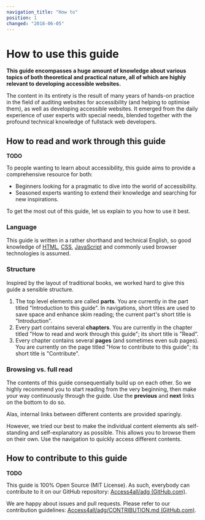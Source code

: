 ```yaml
---
navigation_title: "How to"
position: 1
changed: "2018-06-05"
---
```


# How to use this guide

**This guide encompasses a huge amount of knowledge about various topics of both theoretical and practical nature, all of which are highly relevant to developing accessible websites.**

The content in its entirety is the result of many years of hands-on practice in the field of auditing websites for accessibility (and helping to optimise them), as well as developing accessible websites. It emerged from the daily experience of user experts with special needs, blended together with the profound technical knowledge of fullstack web developers.

## How to read and work through this guide

**TODO**

To people wanting to learn about accessibility, this guide aims to provide a comprehensive resource for both:

- Beginners looking for a pragmatic to dive into the world of accessibility.
- Seasoned experts wanting to extend their knowledge and searching for new inspirations.

To get the most out of this guide, let us explain to you how to use it best.

### Language

This guide is written in a rather shorthand and technical English, so good knowledge of [HTML](https://en.wikipedia.org/wiki/HTML), [CSS](https://en.wikipedia.org/wiki/Cascading_Style_Sheets), [JavaScript](https://en.wikipedia.org/wiki/JavaScript) and commonly used browser technologies is assumed.

### Structure

Inspired by the layout of traditional books, we worked hard to give this guide a sensible structure.

1. The top level elements are called **parts**. You are currently in the part titled "Introduction to this guide". In navigations, short titles are used to save space and enhance skim reading; the current part's short title is "Introduction".
2. Every part contains several **chapters**. You are currently in the chapter titled "How to read and work through this guide"; its short title is "Read".
3. Every chapter contains several **pages** (and sometimes even sub pages). You are currently on the page titled "How to contribute to this guide"; its short title is "Contribute".

### Browsing vs. full read

The contents of this guide consequentially build up on each other. So we highly recommend you to start reading from the very beginning, then make your way continuously through the guide. Use the **previous** and **next** links on the bottom to do so.

Alas, internal links between different contents are provided sparingly.

However, we tried our best to make the individual content elements als self-standing and self-explanatory as possible. This allows you to browse them on their own. Use the navigation to quickly access different contents.

## How to contribute to this guide

**TODO**

This guide is 100% Open Source (MIT License). As such, everybody can contribute to it on our GitHub repository: [Access4all/adg (GitHub.com)](https://github.com/Access4all/adg).

We are happy about issues and pull requests. Please refer to our contribution guidelines: [Access4all/adg/CONTRIBUTION.md (GitHub.com)](https://github.com/Access4all/adg/CONTRIBUTION.md).
